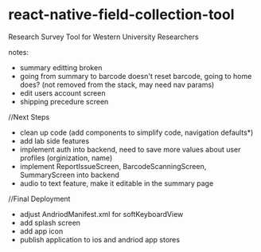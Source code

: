 # react-native-field-collection-tool

Research Survey Tool for Western University Researchers

notes:

- summary editting broken
- going from summary to barcode doesn't reset barcode, going to home does? (not removed from the stack, may need nav params)
- edit users account screen
- shipping precedure screen

//Next Steps

- clean up code (add components to simplify code, navigation defaults\*)
- add lab side features
- implement auth into backend, need to save more values about user profiles (orginization, name)
- implement ReportIssueScreen, BarcodeScanningScreen, SummaryScreen into backend
- audio to text feature, make it editable in the summary page

//Final Deployment

- adjust AndriodManifest.xml for softKeyboardView
- add splash screen
- add app icon
- publish application to ios and andriod app stores
